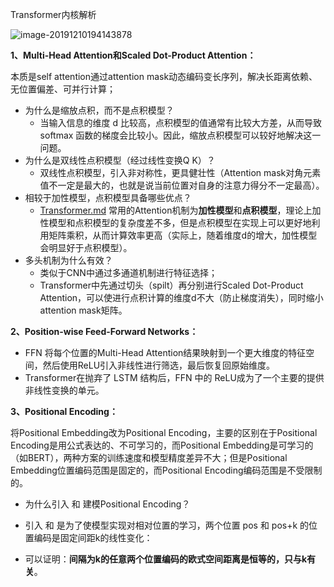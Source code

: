 Transformer内核解析





![image-20191210194143878](/Users/loujay/mygithub/Pre-trained-Languge-Model/resources/transformer.png)

**1、Multi-Head Attention和Scaled Dot-Product Attention：**

本质是self attention通过attention mask动态编码变长序列，解决长距离依赖、无位置偏差、可并行计算；

- 为什么是缩放点积，而不是点积模型？ 
  - 当输入信息的维度 d 比较高，点积模型的值通常有比较大方差，从而导致 softmax 函数的梯度会比较小。因此，缩放点积模型可以较好地解决这一问题。
- 为什么是双线性点积模型（经过线性变换Q K）？ 
  - 双线性点积模型，引入非对称性，更具健壮性（Attention mask对角元素值不一定是最大的，也就是说当前位置对自身的注意力得分不一定最高）。
- 相较于加性模型，点积模型具备哪些优点？ 
  -  [Transformer.md](Transformer.md) 常用的Attention机制为**加性模型**和**点积模型**，理论上加性模型和点积模型的复杂度差不多，但是点积模型在实现上可以更好地利用矩阵乘积，从而计算效率更高（实际上，随着维度d的增大，加性模型会明显好于点积模型）。
- 多头机制为什么有效？ 
  - 类似于CNN中通过多通道机制进行特征选择；
  - Transformer中先通过切头（spilt）再分别进行Scaled Dot-Product Attention，可以使进行点积计算的维度d不大（防止梯度消失），同时缩小attention mask矩阵。

**2、Position-wise Feed-Forward Networks：**

- FFN 将每个位置的Multi-Head Attention结果映射到一个更大维度的特征空间，然后使用ReLU引入非线性进行筛选，最后恢复回原始维度。
- Transformer在抛弃了 LSTM 结构后，FFN 中的 ReLU成为了一个主要的提供非线性变换的单元。

**3、Positional Encoding：**

将Positional Embedding改为Positional Encoding，主要的区别在于Positional Encoding是用公式表达的、不可学习的，而Positional Embedding是可学习的（如BERT），两种方案的训练速度和模型精度差异不大；但是Positional Embedding位置编码范围是固定的，而Positional Encoding编码范围是不受限制的。

- 为什么引入 和 建模Positional Encoding？



- 引入 和 是为了使模型实现对相对位置的学习，两个位置 pos 和 pos+k 的位置编码是固定间距k的线性变化：

  

- 可以证明：**间隔为k的任意两个位置编码的欧式空间距离是恒等的，只与k有关**。

 